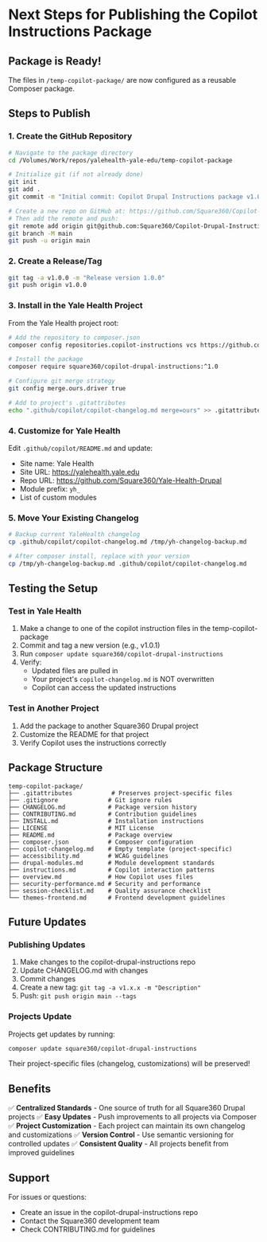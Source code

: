 # Next Steps for Publishing the Copilot Instructions Package

## Package is Ready! 

The files in `/temp-copilot-package/` are now configured as a reusable Composer package.

## Steps to Publish

### 1. Create the GitHub Repository

```bash
# Navigate to the package directory
cd /Volumes/Work/repos/yalehealth-yale-edu/temp-copilot-package

# Initialize git (if not already done)
git init
git add .
git commit -m "Initial commit: Copilot Drupal Instructions package v1.0.0"

# Create a new repo on GitHub at: https://github.com/Square360/Copilot-Drupal-Instructions
# Then add the remote and push:
git remote add origin git@github.com:Square360/Copilot-Drupal-Instructions.git
git branch -M main
git push -u origin main
```

### 2. Create a Release/Tag

```bash
git tag -a v1.0.0 -m "Release version 1.0.0"
git push origin v1.0.0
```

### 3. Install in the Yale Health Project

From the Yale Health project root:

```bash
# Add the repository to composer.json
composer config repositories.copilot-instructions vcs https://github.com/Square360/Copilot-Drupal-Instructions

# Install the package
composer require square360/copilot-drupal-instructions:^1.0

# Configure git merge strategy
git config merge.ours.driver true

# Add to project's .gitattributes
echo ".github/copilot/copilot-changelog.md merge=ours" >> .gitattributes
```

### 4. Customize for Yale Health

Edit `.github/copilot/README.md` and update:
- Site name: Yale Health
- Site URL: https://yalehealth.yale.edu
- Repo URL: https://github.com/Square360/Yale-Health-Drupal
- Module prefix: `yh_`
- List of custom modules

### 5. Move Your Existing Changelog

```bash
# Backup current YaleHealth changelog
cp .github/copilot/copilot-changelog.md /tmp/yh-changelog-backup.md

# After composer install, replace with your version
cp /tmp/yh-changelog-backup.md .github/copilot/copilot-changelog.md
```

## Testing the Setup

### Test in Yale Health

1. Make a change to one of the copilot instruction files in the temp-copilot-package
2. Commit and tag a new version (e.g., v1.0.1)
3. Run `composer update square360/copilot-drupal-instructions`
4. Verify:
   - Updated files are pulled in
   - Your project's `copilot-changelog.md` is NOT overwritten
   - Copilot can access the updated instructions

### Test in Another Project

1. Add the package to another Square360 Drupal project
2. Customize the README for that project
3. Verify Copilot uses the instructions correctly

## Package Structure

```
temp-copilot-package/
├── .gitattributes           # Preserves project-specific files
├── .gitignore              # Git ignore rules
├── CHANGELOG.md            # Package version history
├── CONTRIBUTING.md         # Contribution guidelines
├── INSTALL.md              # Installation instructions
├── LICENSE                 # MIT License
├── README.md               # Package overview
├── composer.json           # Composer configuration
├── copilot-changelog.md    # Empty template (project-specific)
├── accessibility.md        # WCAG guidelines
├── drupal-modules.md       # Module development standards
├── instructions.md         # Copilot interaction patterns
├── overview.md             # How Copilot uses files
├── security-performance.md # Security and performance
├── session-checklist.md    # Quality assurance checklist
└── themes-frontend.md      # Frontend development guidelines
```

## Future Updates

### Publishing Updates

1. Make changes to the copilot-drupal-instructions repo
2. Update CHANGELOG.md with changes
3. Commit changes
4. Create a new tag: `git tag -a v1.x.x -m "Description"`
5. Push: `git push origin main --tags`

### Projects Update

Projects get updates by running:
```bash
composer update square360/copilot-drupal-instructions
```

Their project-specific files (changelog, customizations) will be preserved!

## Benefits

✅ **Centralized Standards** - One source of truth for all Square360 Drupal projects
✅ **Easy Updates** - Push improvements to all projects via Composer
✅ **Project Customization** - Each project can maintain its own changelog and customizations
✅ **Version Control** - Use semantic versioning for controlled updates
✅ **Consistent Quality** - All projects benefit from improved guidelines

## Support

For issues or questions:
- Create an issue in the copilot-drupal-instructions repo
- Contact the Square360 development team
- Check CONTRIBUTING.md for guidelines
